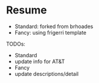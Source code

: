 # Resume
- Standard: forked from brhoades
- Fancy: using frigerri template

TODOs:
- Standard
 - update info for AT&T
- Fancy
 - update descriptions/detail
